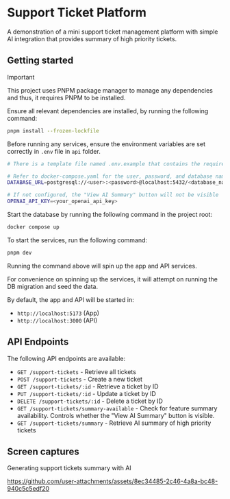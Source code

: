 # Support Ticket Platform

A demonstration of a mini support ticket management platform with simple AI integration that provides
summary of high priority tickets.

## Getting started

> [!IMPORTANT]
> This project uses PNPM package manager to manage any dependencies
> and thus, it requires PNPM to be installed.

Ensure all relevant dependencies are installed, by running the following command:

```sh
pnpm install --frozen-lockfile
```

Before running any services, ensure the environment variables are set correctly in `.env` file in `api` folder.

```sh
# There is a template file named .env.example that contains the required environment variables in api folder.

# Refer to docker-compose.yaml for the user, password, and database name as configured in the docker-compose.yaml file
DATABASE_URL=postgresql://<user>:<password>@localhost:5432/<database_name>

# If not configured, the "View AI Summary" button will not be visible
OPENAI_API_KEY=<your_openai_api_key>
```

Start the database by running the following command in the project root:

```sh
docker compose up
```

To start the services, run the following command:

```sh
pnpm dev
```

Running the command above will spin up the app and API services.

For convenience on spinning up the services, it will attempt on running the DB migration and seed the data.

By default, the app and API will be started in:
- `http://localhost:5173` (App)
- `http://localhost:3000` (API)

## API Endpoints

The following API endpoints are available:

- `GET /support-tickets` - Retrieve all tickets
- `POST /support-tickets` - Create a new ticket
- `GET /support-tickets/:id` - Retrieve a ticket by ID
- `PUT /support-tickets/:id` - Update a ticket by ID
- `DELETE /support-tickets/:id` - Delete a ticket by ID
- `GET /support-tickets/summary-available` - Check for feature summary availability. Controls whether the "View AI Summary" button is visible.
- `GET /support-tickets/summary` - Retrieve AI summary of high priority tickets

## Screen captures

Generating support tickets summary with AI

https://github.com/user-attachments/assets/8ec34485-2c46-4a8a-bc48-940c5c5edf20
